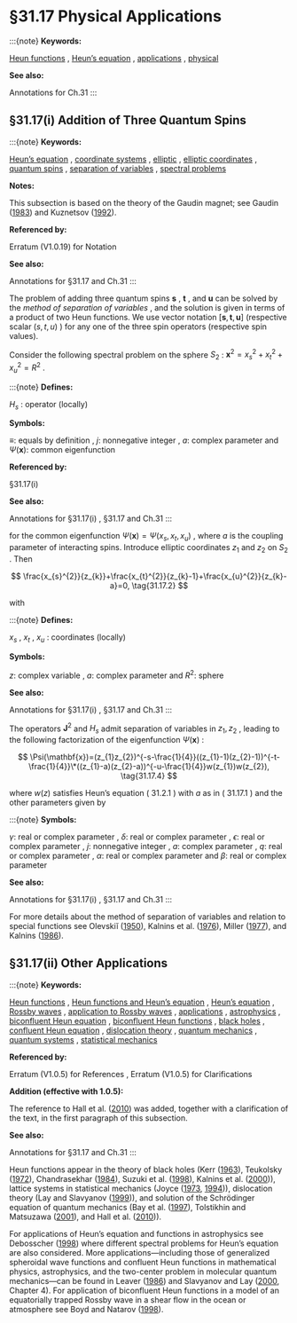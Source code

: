 # §31.17 Physical Applications

:::{note}
**Keywords:**

[Heun functions](http://dlmf.nist.gov/search/search?q=Heun%20functions) , [Heun’s equation](http://dlmf.nist.gov/search/search?q=Heun%20equation) , [applications](http://dlmf.nist.gov/search/search?q=applications) , [physical](http://dlmf.nist.gov/search/search?q=physical)

**See also:**

Annotations for Ch.31
:::


## §31.17(i) Addition of Three Quantum Spins

:::{note}
**Keywords:**

[Heun’s equation](http://dlmf.nist.gov/search/search?q=Heun%20equation) , [coordinate systems](http://dlmf.nist.gov/search/search?q=coordinate%20systems) , [elliptic](http://dlmf.nist.gov/search/search?q=elliptic) , [elliptic coordinates](http://dlmf.nist.gov/search/search?q=elliptic%20coordinates) , [quantum spins](http://dlmf.nist.gov/search/search?q=quantum%20spins) , [separation of variables](http://dlmf.nist.gov/search/search?q=separation%20of%20variables) , [spectral problems](http://dlmf.nist.gov/search/search?q=spectral%20problems)

**Notes:**

This subsection is based on the theory of the Gaudin magnet; see Gaudin ([1983](./bib/G.html#bib867 "La fonction d’onde de Bethe")) and Kuznetsov ([1992](./bib/K.html#bib1358 "Equivalence of two graphical calculi")).

**Referenced by:**

Erratum (V1.0.19) for Notation

**See also:**

Annotations for §31.17 and Ch.31
:::

The problem of adding three quantum spins $\mathbf{s}$ , $\mathbf{t}$ , and $\mathbf{u}$ can be solved by the *method of separation of variables* , and the solution is given in terms of a product of two Heun functions. We use vector notation $[\mathbf{s},\mathbf{t},\mathbf{u}]$ (respective scalar $(s,t,u)$ ) for any one of the three spin operators (respective spin values).

Consider the following spectral problem on the sphere $S_{2}$ : $\mathbf{x}^{2}=x_{s}^{2}+x_{t}^{2}+x_{u}^{2}=R^{2}$ .

:::{note}
**Defines:**

$H_{s}$ : operator (locally)

**Symbols:**

$\equiv$: equals by definition , $j$: nonnegative integer , $a$: complex parameter and $\Psi(\mathbf{x})$: common eigenfunction

**Referenced by:**

§31.17(i)

**See also:**

Annotations for §31.17(i) , §31.17 and Ch.31
:::

for the common eigenfunction $\Psi(\mathbf{x})=\Psi(x_{s},x_{t},x_{u})$ , where $a$ is the coupling parameter of interacting spins. Introduce elliptic coordinates $z_{1}$ and $z_{2}$ on $S_{2}$ . Then


<a id="E2"></a>
$$
\frac{x_{s}^{2}}{z_{k}}+\frac{x_{t}^{2}}{z_{k}-1}+\frac{x_{u}^{2}}{z_{k}-a}=0, \tag{31.17.2}
$$

with

:::{note}
**Defines:**

$x_{s}$ , $x_{t}$ , $x_{u}$ : coordinates (locally)

**Symbols:**

$z$: complex variable , $a$: complex parameter and $R^{2}$: sphere

**See also:**

Annotations for §31.17(i) , §31.17 and Ch.31
:::

The operators $\mathbf{J}^{2}$ and $H_{s}$ admit separation of variables in $z_{1},z_{2}$ , leading to the following factorization of the eigenfunction $\Psi(\mathbf{x})$ :


<a id="E4"></a>
$$
\Psi(\mathbf{x})=(z_{1}z_{2})^{-s-\frac{1}{4}}((z_{1}-1)(z_{2}-1))^{-t-\frac{1}{4}}\*((z_{1}-a)(z_{2}-a))^{-u-\frac{1}{4}}w(z_{1})w(z_{2}), \tag{31.17.4}
$$

where $w(z)$ satisfies Heun’s equation ( 31.2.1 ) with $a$ as in ( 31.17.1 ) and the other parameters given by

:::{note}
**Symbols:**

$\gamma$: real or complex parameter , $\delta$: real or complex parameter , $\epsilon$: real or complex parameter , $j$: nonnegative integer , $a$: complex parameter , $q$: real or complex parameter , $\alpha$: real or complex parameter and $\beta$: real or complex parameter

**See also:**

Annotations for §31.17(i) , §31.17 and Ch.31
:::

For more details about the method of separation of variables and relation to special functions see Olevskiĭ ([1950](./bib/O.html#bib1775 "Triorthogonal systems in spaces of constant curvature in which the equation = + ⁢ Δ 2 u ⁢ λ u 0 allows a complete separation of variables")), Kalnins et al. ([1976](./bib/K.html#bib1214 "The group ⁢ O ( 4 ) , separation of variables and the hydrogen atom")), Miller ([1977](./bib/M.html#bib1624 "Symmetry and Separation of Variables")), and Kalnins ([1986](./bib/K.html#bib1209 "Separation of Variables for Riemannian Spaces of Constant Curvature")).


## §31.17(ii) Other Applications

:::{note}
**Keywords:**

[Heun functions](http://dlmf.nist.gov/search/search?q=Heun%20functions) , [Heun functions and Heun’s equation](http://dlmf.nist.gov/search/search?q=Heun%20functions%20and%20Heun%20equation) , [Heun’s equation](http://dlmf.nist.gov/search/search?q=Heun%20equation) , [Rossby waves](http://dlmf.nist.gov/search/search?q=Rossby%20waves) , [application to Rossby waves](http://dlmf.nist.gov/search/search?q=application%20to%20Rossby%20waves) , [applications](http://dlmf.nist.gov/search/search?q=applications) , [astrophysics](http://dlmf.nist.gov/search/search?q=astrophysics) , [biconfluent Heun equation](http://dlmf.nist.gov/search/search?q=biconfluent%20Heun%20equation) , [biconfluent Heun functions](http://dlmf.nist.gov/search/search?q=biconfluent%20Heun%20functions) , [black holes](http://dlmf.nist.gov/search/search?q=black%20holes) , [confluent Heun equation](http://dlmf.nist.gov/search/search?q=confluent%20Heun%20equation) , [dislocation theory](http://dlmf.nist.gov/search/search?q=dislocation%20theory) , [quantum mechanics](http://dlmf.nist.gov/search/search?q=quantum%20mechanics) , [quantum systems](http://dlmf.nist.gov/search/search?q=quantum%20systems) , [statistical mechanics](http://dlmf.nist.gov/search/search?q=statistical%20mechanics)

**Referenced by:**

Erratum (V1.0.5) for References , Erratum (V1.0.5) for Clarifications

**Addition (effective with 1.0.5):**

The reference to Hall et al. ([2010](./bib/H.html#bib2751 "Soft-core Coulomb potentials and Heun’s differential equation")) was added, together with a clarification of the text, in the first paragraph of this subsection.

**See also:**

Annotations for §31.17 and Ch.31
:::

Heun functions appear in the theory of black holes (Kerr ([1963](./bib/K.html#bib1259 "Gravitational field of a spinning mass as an example of algebraically special metrics")), Teukolsky ([1972](./bib/T.html#bib2240 "Rotating black holes: Separable wave equations for gravitational and electromagnetic perturbations")), Chandrasekhar ([1984](./bib/C.html#bib463 "The Mathematical Theory of Black Holes")), Suzuki et al. ([1998](./bib/S.html#bib2185 "Perturbations of Kerr-de Sitter black holes and Heun’s equations")), Kalnins et al. ([2000](./bib/K.html#bib1213 "Special Functions and Perturbations of Black Holes"))), lattice systems in statistical mechanics (Joyce ([1973](./bib/J.html#bib1194 "On the simple cubic lattice Green function"), [1994](./bib/J.html#bib1195 "On the cubic lattice Green functions"))), dislocation theory (Lay and Slavyanov ([1999](./bib/L.html#bib1389 "Heun’s equation with nearby singularities"))), and solution of the Schrödinger equation of quantum mechanics (Bay et al. ([1997](./bib/B.html#bib222 "Avoided crossings of the quartic oscillator")), Tolstikhin and Matsuzawa ([2001](./bib/T.html#bib2261 "Hyperspherical elliptic harmonics and their relation to the Heun equation")), and Hall et al. ([2010](./bib/H.html#bib2751 "Soft-core Coulomb potentials and Heun’s differential equation"))).

For applications of Heun’s equation and functions in astrophysics see Debosscher ([1998](./bib/D.html#bib623 "Unification of one-dimensional Fokker-Planck equations beyond hypergeometrics: Factorizer solution method and eigenvalue schemes")) where different spectral problems for Heun’s equation are also considered. More applications—including those of generalized spheroidal wave functions and confluent Heun functions in mathematical physics, astrophysics, and the two-center problem in molecular quantum mechanics—can be found in Leaver ([1986](./bib/L.html#bib1391 "Solutions to a generalized spheroidal wave equation: Teukolsky’s equations in general relativity, and the two-center problem in molecular quantum mechanics")) and Slavyanov and Lay ([2000](./bib/S.html#bib2105 "Special Functions: A Unified Theory Based on Singularities"), Chapter 4). For application of biconfluent Heun functions in a model of an equatorially trapped Rossby wave in a shear flow in the ocean or atmosphere see Boyd and Natarov ([1998](./bib/B.html#bib330 "A Sturm-Liouville eigenproblem of the fourth kind: A critical latitude with equatorial trapping")).

